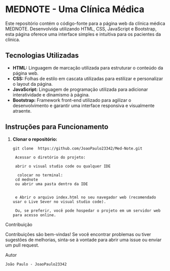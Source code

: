 # MEDNOTE - Uma Clínica Médica

Este repositório contém o código-fonte para a página web da clínica médica MEDNOTE. Desenvolvida utilizando HTML, CSS, JavaScript e Bootstrap, esta página oferece uma interface simples e intuitiva para os pacientes da clínica.

## Tecnologias Utilizadas

- **HTML:** Linguagem de marcação utilizada para estruturar o conteúdo da página web.
- **CSS:** Folhas de estilo em cascata utilizadas para estilizar e personalizar o layout da página.
- **JavaScript:** Linguagem de programação utilizada para adicionar interatividade e dinamismo à página.
- **Bootstrap:** Framework front-end utilizado para agilizar o desenvolvimento e garantir uma interface responsiva e visualmente atraente.

## Instruções para Funcionamento

1. **Clonar o repositório:**
   ````
   git clone  https://github.com/JoaoPaulo23342/Med-Note.git

    Acessar o diretório do projeto:

    abrir o visual studio code ou qualquer IDE

     colocar no terminal:
    cd mednote
    ou abrir uma pasta dentro da IDE
     

    e Abrir o arquivo index.html no seu navegador web (recomendado usar o Live Sever no visual studio code).

    Ou, se preferir, você pode hospedar o projeto em um servidor web para acesso online.

Contribuição

Contribuições são bem-vindas! Se você encontrar problemas ou tiver sugestões de melhorias, sinta-se à vontade para abrir uma issue ou enviar um pull request.

Autor

    João Paulo - JoaoPaulo23342
